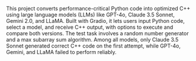 This project converts performance-critical Python code into optimized C++ using large language models (LLMs) like GPT-4o, Claude 3.5 Sonnet, Gemini 2.0, and LLaMA. Built with Gradio, it lets users input Python code, select a model, and receive C++ output, with options to execute and compare both versions. The test task involves a random number generator and a max subarray sum algorithm. Among all models, only Claude 3.5 Sonnet generated correct C++ code on the first attempt, while GPT-4o, Gemini, and LLaMA failed to perform reliably.
